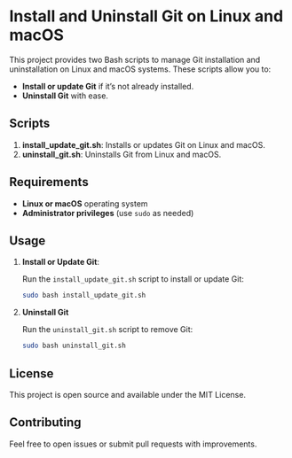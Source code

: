 # Install and Uninstall Git on Linux and macOS

This project provides two Bash scripts to manage Git installation and uninstallation on Linux and macOS systems. These scripts allow you to:

- **Install or update Git** if it’s not already installed.
- **Uninstall Git** with ease.

## Scripts

1. **install_update_git.sh**: Installs or updates Git on Linux and macOS.
2. **uninstall_git.sh**: Uninstalls Git from Linux and macOS.

## Requirements

- **Linux or macOS** operating system
- **Administrator privileges** (use `sudo` as needed)

## Usage

1. **Install or Update Git**:

   Run the `install_update_git.sh` script to install or update Git:

   ```bash
   sudo bash install_update_git.sh
   ```

2. **Uninstall Git**

   Run the `uninstall_git.sh` script to remove Git:

   ```bash
   sudo bash uninstall_git.sh
   ```

## License

This project is open source and available under the MIT License.

## Contributing

Feel free to open issues or submit pull requests with improvements.
